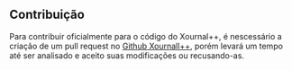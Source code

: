 ## Contribuição

Para contribuir oficialmente para o código do Xournal++, é nescessário a criação de um pull request no [Github Xournall++](https://github.com/xournalpp/xournalpp/pulls), porém levará um tempo até ser analisado e aceito suas modificações ou recusando-as.
